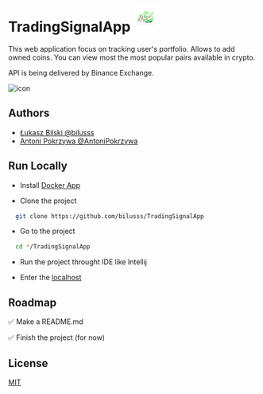 
# TradingSignalApp <img src="src/main/resources/img/logo-removebg.png" alt="icon" width="50" height="50">

This web application focus on tracking user's portfolio.
Allows to add owned coins. You can view most the most popular pairs available in crypto.

API is being delivered by Binance Exchange.

<img src="https://public.bnbstatic.com/20190405/eb2349c3-b2f8-4a93-a286-8f86a62ea9d8.png" alt="icon" width="50" height="50">

## Authors

- [Łukasz Bilski @bilusss](https://github.com/bilusss)
- [Antoni Pokrzywa @AntoniPokrzywa](https://github.com/AntoniPokrzywa)


## Run Locally

- Install [Docker App](https://www.docker.com/)


- Clone the project

```bash
  git clone https://github.com/bilusss/TradingSignalApp
```

- Go to the project

```bash
  cd */TradingSignalApp
```

- Run the project throught IDE like Intellij


- Enter the [localhost](http://localhost:8080/)

## Roadmap

✅ Make a README.md

✅ Finish the project (for now)
## License

[MIT](https://choosealicense.com/licenses/mit/)
